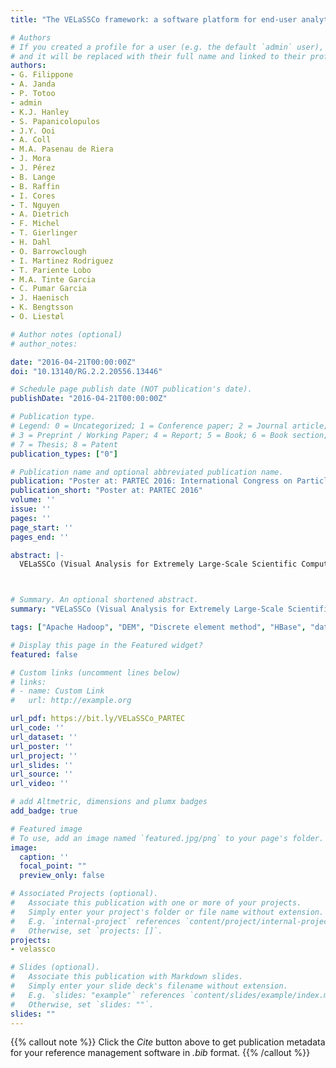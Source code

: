 ```yaml
---
title: "The VELaSSCo framework: a software platform for end-user analytics and visualization of large simulation datasets"

# Authors
# If you created a profile for a user (e.g. the default `admin` user), write the username (folder name) here 
# and it will be replaced with their full name and linked to their profile.
authors:
- G. Filippone
- A. Janda
- P. Totoo
- admin 
- K.J. Hanley
- S. Papanicolopulos
- J.Y. Ooi
- A. Coll
- M.A. Pasenau de Riera
- J. Mora
- J. Pérez
- B. Lange
- B. Raffin
- I. Cores
- T. Nguyen
- A. Dietrich
- F. Michel
- T. Gierlinger
- H. Dahl
- O. Barrowclough
- I. Martinez Rodriguez
- T. Pariente Lobo
- M.A. Tinte Garcia
- C. Pumar Garcia
- J. Haenisch
- K. Bengtsson
- O. Liestøl 

# Author notes (optional)
# author_notes:

date: "2016-04-21T00:00:00Z"
doi: "10.13140/RG.2.2.20556.13446"

# Schedule page publish date (NOT publication's date).
publishDate: "2016-04-21T00:00:00Z"

# Publication type.
# Legend: 0 = Uncategorized; 1 = Conference paper; 2 = Journal article;
# 3 = Preprint / Working Paper; 4 = Report; 5 = Book; 6 = Book section;
# 7 = Thesis; 8 = Patent
publication_types: ["0"]

# Publication name and optional abbreviated publication name.
publication: "Poster at: PARTEC 2016: International Congress on Particle Technology"
publication_short: "Poster at: PARTEC 2016"
volume: ''
issue: ''
pages: ''
page_start: ''
pages_end: ''

abstract: |-
  VELaSSCo (Visual Analysis for Extremely Large-Scale Scientific Computing) is an EC FP7 project involving a consortium of seven European partners (Fig. 1). VELaSSCo aims to provide new visual analysis methods for large-scale simulations serving the petabyte era. The main output of the project is the VELaSSCo platform which has been designed and developed to perform distributed post-processing and visualisation of the results of very large engineering simulations.



# Summary. An optional shortened abstract.
summary: "VELaSSCo (Visual Analysis for Extremely Large-Scale Scientific Computing) is an EC FP7 project involving a consortium of seven European partners."

tags: ["Apache Hadoop", "DEM", "Discrete element method", "HBase", "data analytics", "discrete-to-continuum", "visualization"]

# Display this page in the Featured widget?
featured: false

# Custom links (uncomment lines below)
# links:
# - name: Custom Link
#   url: http://example.org

url_pdf: https://bit.ly/VELaSSCo_PARTEC
url_code: ''
url_dataset: ''
url_poster: ''
url_project: ''
url_slides: ''
url_source: ''
url_video: ''

# add Altmetric, dimensions and plumx badges
add_badge: true

# Featured image
# To use, add an image named `featured.jpg/png` to your page's folder. 
image:
  caption: ''
  focal_point: ""
  preview_only: false

# Associated Projects (optional).
#   Associate this publication with one or more of your projects.
#   Simply enter your project's folder or file name without extension.
#   E.g. `internal-project` references `content/project/internal-project/index.md`.
#   Otherwise, set `projects: []`.
projects:
- velassco

# Slides (optional).
#   Associate this publication with Markdown slides.
#   Simply enter your slide deck's filename without extension.
#   E.g. `slides: "example"` references `content/slides/example/index.md`.
#   Otherwise, set `slides: ""`.
slides: ""
---
```


{{% callout note %}}
Click the *Cite* button above to get publication metadata for your reference management software in *.bib* format.
{{% /callout %}}
